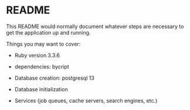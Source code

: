 # README

This README would normally document whatever steps are necessary to get the
application up and running.

Things you may want to cover:

* Ruby version 3.3.6

* dependencies: bycript


* Database creation: postgresql 13

* Database initialization


* Services (job queues, cache servers, search engines, etc.)




